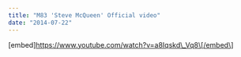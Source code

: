 ```yaml
---
title: "M83 'Steve McQueen' Official video"
date: "2014-07-22"
---
```


\[embed\]https://www.youtube.com/watch?v=a8Iqskd\_Vq8\[/embed\]
